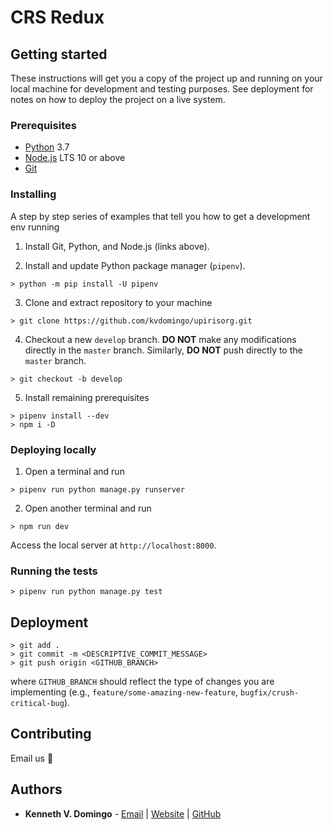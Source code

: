 # CRS Redux


## Getting started
These instructions will get you a copy of the project up and running on your local machine for development and testing purposes. See deployment for notes on how to deploy the project on a live system.

### Prerequisites
- [Python](https://python.org/downloads) 3.7
- [Node.js](https://nodejs.org/en/) LTS 10 or above
- [Git](https://git-scm.com/)

### Installing
A step by step series of examples that tell you how to get a development env running

1. Install Git, Python, and Node.js (links above).

2. Install and update Python package manager (`pipenv`).
```shell
> python -m pip install -U pipenv
```

3. Clone and extract repository to your machine
```shell
> git clone https://github.com/kvdomingo/upirisorg.git
```

4. Checkout a new `develop` branch. **DO NOT** make any modifications directly in the `master` branch. Similarly, **DO NOT** push directly to the `master` branch.
```shell
> git checkout -b develop
```

5. Install remaining prerequisites
```shell
> pipenv install --dev
> npm i -D
```

### Deploying locally
1. Open a terminal and run
```shell
> pipenv run python manage.py runserver
```

2. Open another terminal and run
```shell
> npm run dev
```

Access the local server at `http://localhost:8000`.

### Running the tests
```shell
> pipenv run python manage.py test
```

## Deployment
```shell
> git add .
> git commit -m <DESCRIPTIVE_COMMIT_MESSAGE>
> git push origin <GITHUB_BRANCH>
```
where `GITHUB_BRANCH` should reflect the type of changes you are implementing (e.g., `feature/some-amazing-new-feature`, `bugfix/crush-critical-bug`).

## Contributing
Email us :email:

## Authors
- **Kenneth V. Domingo** - [Email](mailto:hello@kvdomingo.xyz) | [Website](https://kvdomingo.xyz) | [GitHub](https://github.com/kvdomingo)
